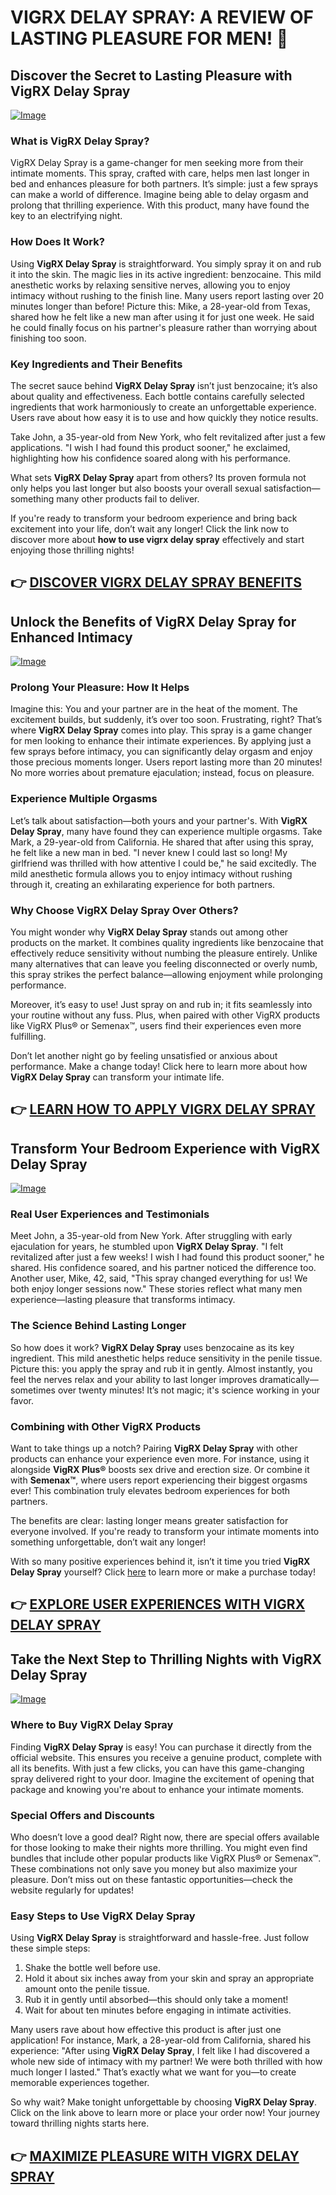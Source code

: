 # VIGRX DELAY SPRAY: A REVIEW OF LASTING PLEASURE FOR MEN! 🌟

## Discover the Secret to Lasting Pleasure with VigRX Delay Spray  
[![Image](https://www2.sellhealth.com/132/VigRX-DelaySpray_logo_500px120px.png)](https://gchaffi.com/SCjsK1pL)  

### What is VigRX Delay Spray?  
VigRX Delay Spray is a game-changer for men seeking more from their intimate moments. This spray, crafted with care, helps men last longer in bed and enhances pleasure for both partners. It’s simple: just a few sprays can make a world of difference. Imagine being able to delay orgasm and prolong that thrilling experience. With this product, many have found the key to an electrifying night.

### How Does It Work?  
Using **VigRX Delay Spray** is straightforward. You simply spray it on and rub it into the skin. The magic lies in its active ingredient: benzocaine. This mild anesthetic works by relaxing sensitive nerves, allowing you to enjoy intimacy without rushing to the finish line. Many users report lasting over 20 minutes longer than before! Picture this: Mike, a 28-year-old from Texas, shared how he felt like a new man after using it for just one week. He said he could finally focus on his partner's pleasure rather than worrying about finishing too soon.

### Key Ingredients and Their Benefits  
The secret sauce behind **VigRX Delay Spray** isn’t just benzocaine; it’s also about quality and effectiveness. Each bottle contains carefully selected ingredients that work harmoniously to create an unforgettable experience. Users rave about how easy it is to use and how quickly they notice results.

Take John, a 35-year-old from New York, who felt revitalized after just a few applications. "I wish I had found this product sooner," he exclaimed, highlighting how his confidence soared along with his performance.

What sets **VigRX Delay Spray** apart from others? Its proven formula not only helps you last longer but also boosts your overall sexual satisfaction—something many other products fail to deliver.

If you're ready to transform your bedroom experience and bring back excitement into your life, don’t wait any longer! Click the link now to discover more about **how to use vigrx delay spray** effectively and start enjoying those thrilling nights!



## 👉 [DISCOVER VIGRX DELAY SPRAY BENEFITS](https://gchaffi.com/SCjsK1pL)

## Unlock the Benefits of VigRX Delay Spray for Enhanced Intimacy

[![Image](https://www2.sellhealth.com/132/vigrxdelayspray_20_2.jpg)](https://gchaffi.com/SCjsK1pL)

### Prolong Your Pleasure: How It Helps  
Imagine this: You and your partner are in the heat of the moment. The excitement builds, but suddenly, it’s over too soon. Frustrating, right? That’s where **VigRX Delay Spray** comes into play. This spray is a game changer for men looking to enhance their intimate experiences. By applying just a few sprays before intimacy, you can significantly delay orgasm and enjoy those precious moments longer. Users report lasting more than 20 minutes! No more worries about premature ejaculation; instead, focus on pleasure.

### Experience Multiple Orgasms  
Let’s talk about satisfaction—both yours and your partner's. With **VigRX Delay Spray**, many have found they can experience multiple orgasms. Take Mark, a 29-year-old from California. He shared that after using this spray, he felt like a new man in bed. "I never knew I could last so long! My girlfriend was thrilled with how attentive I could be," he said excitedly. The mild anesthetic formula allows you to enjoy intimacy without rushing through it, creating an exhilarating experience for both partners.

### Why Choose VigRX Delay Spray Over Others?  
You might wonder why **VigRX Delay Spray** stands out among other products on the market. It combines quality ingredients like benzocaine that effectively reduce sensitivity without numbing the pleasure entirely. Unlike many alternatives that can leave you feeling disconnected or overly numb, this spray strikes the perfect balance—allowing enjoyment while prolonging performance.

Moreover, it’s easy to use! Just spray on and rub in; it fits seamlessly into your routine without any fuss. Plus, when paired with other VigRX products like VigRX Plus® or Semenax™, users find their experiences even more fulfilling.

Don’t let another night go by feeling unsatisfied or anxious about performance. Make a change today! Click here to learn more about how **VigRX Delay Spray** can transform your intimate life.



## 👉 [LEARN HOW TO APPLY VIGRX DELAY SPRAY](https://gchaffi.com/SCjsK1pL)

## Transform Your Bedroom Experience with VigRX Delay Spray  
[![Image](https://www2.sellhealth.com/132/vigrxdelayspray_20_1.jpg)](https://gchaffi.com/SCjsK1pL)  

### Real User Experiences and Testimonials  
Meet John, a 35-year-old from New York. After struggling with early ejaculation for years, he stumbled upon **VigRX Delay Spray**. "I felt revitalized after just a few weeks! I wish I had found this product sooner," he shared. His confidence soared, and his partner noticed the difference too. Another user, Mike, 42, said, "This spray changed everything for us! We both enjoy longer sessions now." These stories reflect what many men experience—lasting pleasure that transforms intimacy.

### The Science Behind Lasting Longer  
So how does it work? **VigRX Delay Spray** uses benzocaine as its key ingredient. This mild anesthetic helps reduce sensitivity in the penile tissue. Picture this: you apply the spray and rub it in gently. Almost instantly, you feel the nerves relax and your ability to last longer improves dramatically—sometimes over twenty minutes! It’s not magic; it's science working in your favor.

### Combining with Other VigRX Products  
Want to take things up a notch? Pairing **VigRX Delay Spray** with other products can enhance your experience even more. For instance, using it alongside **VigRX Plus®** boosts sex drive and erection size. Or combine it with **Semenax™**, where users report experiencing their biggest orgasms ever! This combination truly elevates bedroom experiences for both partners.

The benefits are clear: lasting longer means greater satisfaction for everyone involved. If you're ready to transform your intimate moments into something unforgettable, don’t wait any longer!

With so many positive experiences behind it, isn’t it time you tried **VigRX Delay Spray** yourself? Click [here](https://gchaffi.com/SCjsK1pL) to learn more or make a purchase today!



## 👉 [EXPLORE USER EXPERIENCES WITH VIGRX DELAY SPRAY](https://gchaffi.com/SCjsK1pL)

## Take the Next Step to Thrilling Nights with VigRX Delay Spray

[![Image](https://www2.sellhealth.com/132/vigrxdelayspray_7_1.jpg)](https://gchaffi.com/SCjsK1pL)

### Where to Buy VigRX Delay Spray  
Finding **VigRX Delay Spray** is easy! You can purchase it directly from the official website. This ensures you receive a genuine product, complete with all its benefits. With just a few clicks, you can have this game-changing spray delivered right to your door. Imagine the excitement of opening that package and knowing you're about to enhance your intimate moments.

### Special Offers and Discounts  
Who doesn’t love a good deal? Right now, there are special offers available for those looking to make their nights more thrilling. You might even find bundles that include other popular products like VigRX Plus® or Semenax™. These combinations not only save you money but also maximize your pleasure. Don’t miss out on these fantastic opportunities—check the website regularly for updates!

### Easy Steps to Use VigRX Delay Spray  
Using **VigRX Delay Spray** is straightforward and hassle-free. Just follow these simple steps:  
1. Shake the bottle well before use.  
2. Hold it about six inches away from your skin and spray an appropriate amount onto the penile tissue.  
3. Rub it in gently until absorbed—this should only take a moment!  
4. Wait for about ten minutes before engaging in intimate activities.
   
Many users rave about how effective this product is after just one application! For instance, Mark, a 28-year-old from California, shared his experience: "After using **VigRX Delay Spray**, I felt like I had discovered a whole new side of intimacy with my partner! We were both thrilled with how much longer I lasted." That’s exactly what we want for you—to create memorable experiences together.
   
So why wait? Make tonight unforgettable by choosing **VigRX Delay Spray**. Click on the link above to learn more or place your order now! Your journey toward thrilling nights starts here.



## 👉 [MAXIMIZE PLEASURE WITH VIGRX DELAY SPRAY](https://gchaffi.com/SCjsK1pL)